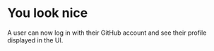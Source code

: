 # You look nice

A user can now log in with their GitHub account and see their profile displayed in the UI.
